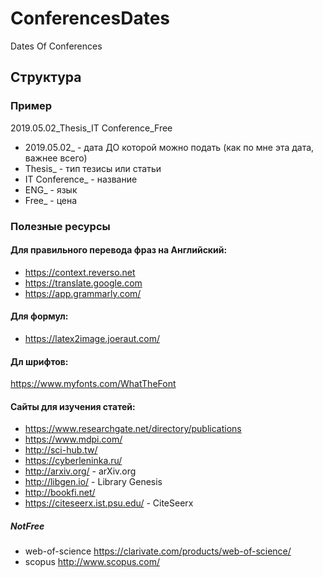 # ConferencesDates
Dates Of Conferences

## Структура

### Пример
2019.05.02_Thesis_IT Conference_Free

* 2019.05.02_ - дата ДО которой можно подать (как по мне эта дата, важнее всего)
* Thesis_ - тип тезисы или статьи
* IT Conference_ - название
* ENG_ - язык
* Free_ - цена

### Полезные ресурсы
#### Для правильного перевода фраз на Английский:
* https://context.reverso.net
* https://translate.google.com
* https://app.grammarly.com/
#### Для формул:
* https://latex2image.joeraut.com/
#### Дл шрифтов:
https://www.myfonts.com/WhatTheFont  
#### Сайты для изучения статей:
* https://www.researchgate.net/directory/publications
* https://www.mdpi.com/
* http://sci-hub.tw/
* https://cyberleninka.ru/
* http://arxiv.org/ - arXiv.org
* http://libgen.io/ - Library Genesis
* http://bookfi.net/
* https://citeseerx.ist.psu.edu/ - CiteSeerx

##### NotFree
* web-of-science https://clarivate.com/products/web-of-science/
* scopus http://www.scopus.com/
